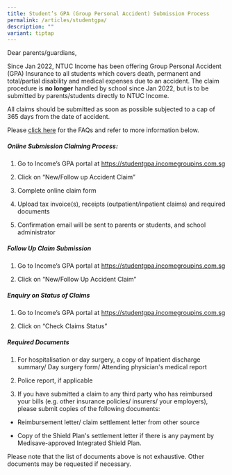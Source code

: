 ```yaml
---
title: Student’s GPA (Group Personal Accident) Submission Process
permalink: /articles/studentgpa/
description: ""
variant: tiptap
---
```

<p>Dear parents/guardians,</p>
<p>Since Jan 2022, NTUC Income has been offering Group Personal Accident
(GPA) Insurance to all students which covers death, permanent and total/partial
disability and medical expenses due to an accident. The claim procedure
is <strong>no longer</strong> handled by school since Jan 2022, but is to
be submitted by parents/students directly to NTUC Income.</p>
<p>All claims should be submitted as soon as possible subjected to a cap
of 365 days from the date of accident.</p>
<p>Please <a href="/files/Product_Fact_Sheet__Year_2025_.pdf" rel="noopener nofollow" target="_blank">click here</a> for
the FAQs and refer to more information below.</p>
<h5>Online Submission Claiming Process:</h5>
<ol data-tight="true" class="tight">
<li>
<p>Go to Income’s GPA portal at <a href="https://studentgpa.incomegroupins.com.sg" rel="noopener noreferrer nofollow" target="_blank">https://studentgpa.incomegroupins.com.sg<br></a>
</p>
</li>
<li>
<p>Click on “New/Follow up Accident Claim”</p>
</li>
<li>
<p>Complete online claim form</p>
</li>
<li>
<p>Upload tax invoice(s), receipts (outpatient/inpatient claims) and required
documents</p>
</li>
<li>
<p>Confirmation email will be sent to parents or students, and school administrator</p>
</li>
</ol>
<h5>Follow Up Claim Submission</h5>
<ol data-tight="true" class="tight">
<li>
<p>Go to Income’s GPA portal at <a href="https://studentgpa.incomegroupins.com.sg" rel="noopener noreferrer nofollow" target="_blank">https://studentgpa.incomegroupins.com.sg</a>
</p>
</li>
<li>
<p>Click on “New/Follow Up Accident Claim”</p>
</li>
</ol>
<h5>Enquiry on Status of Claims</h5>
<ol data-tight="true" class="tight">
<li>
<p>Go to Income’s GPA portal at <a href="https://studentgpa.incomegroupins.com.sg" rel="noopener noreferrer nofollow" target="_blank">https://studentgpa.incomegroupins.com.sg</a>
</p>
</li>
<li>
<p>Click on “Check Claims Status”</p>
</li>
</ol>
<h5>Required Documents</h5>
<ol data-tight="true" class="tight">
<li>
<p>For hospitalisation or day surgery, a copy of Inpatient discharge summary/
Day surgery form/ Attending physician's medical report</p>
</li>
<li>
<p>Police report, if applicable</p>
</li>
<li>
<p>If you have submitted a claim to any third party who has reimbursed your
bills (e.g. other insurance policies/ insurers/ your employers), please
submit copies of the following documents:</p>
</li>
</ol>
<ul data-tight="true" class="tight">
<li>
<p>Reimbursement letter/ claim settlement letter from other source</p>
</li>
<li>
<p>Copy of the Shield Plan's settlement letter if there is any payment by
Medisave-approved Integrated Shield Plan.</p>
</li>
</ul>
<p>Please note that the list of documents above is not exhaustive. Other
documents may be requested if necessary.</p>